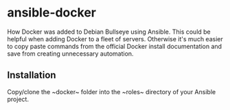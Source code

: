 # ansible-docker

How Docker was added to Debian Bullseye using
Ansible. This could be helpful when adding Docker to a fleet of
servers. Otherwise it's much easier to copy paste commands from the
official Docker install documentation and save from creating
unnecessary automation.


## Installation

Copy/clone the ~docker~ folder into the ~roles~ directory of your Ansible project. 
